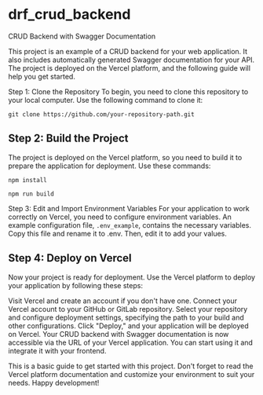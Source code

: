 # drf_crud_backend
CRUD Backend with Swagger Documentation

This project is an example of a CRUD backend for your web application. It also includes automatically generated Swagger documentation for your API. The project is deployed on the Vercel platform, and the following guide will help you get started.

Step 1: Clone the Repository
To begin, you need to clone this repository to your local computer. Use the following command to clone it:


```git clone https://github.com/your-repository-path.git```

## Step 2: Build the Project
The project is deployed on the Vercel platform, so you need to build it to prepare the application for deployment. Use these commands:

```npm install```

```npm run build```

Step 3: Edit and Import Environment Variables
For your application to work correctly on Vercel, you need to configure environment variables. An example configuration file, ```.env_example```, contains the necessary variables. Copy this file and rename it to .env. Then, edit it to add your values.

## Step 4: Deploy on Vercel
Now your project is ready for deployment. Use the Vercel platform to deploy your application by following these steps:

Visit Vercel and create an account if you don't have one.
Connect your Vercel account to your GitHub or GitLab repository.
Select your repository and configure deployment settings, specifying the path to your build and other configurations.
Click "Deploy," and your application will be deployed on Vercel.
Your CRUD backend with Swagger documentation is now accessible via the URL of your Vercel application. You can start using it and integrate it with your frontend.

This is a basic guide to get started with this project. Don't forget to read the Vercel platform documentation and customize your environment to suit your needs. Happy development!
